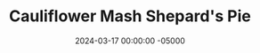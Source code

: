 ---
layout: post
title:  "Cauliflower Mash Shepard's Pie"
date:   2024-03-17 00:00:00 -05000
categories: 
- Recipes
- Ground Meat
permalink: /recipes/shepards-pie
image: /assets/Food/Ground Meat/Shepards/shepards-cover.jpg
ing: shepards-ing
facts: shepards-facts
Prep: 30
Rest: 
Cook: 60
Source1: https://www.youtube.com/watch?v=NGABa1xcdn0
Source2: 
tags: 
- ground meat
- ground beef
- ground lamb
- mashed
- cauliflower mash
- shredded cheese
- cheese
- irish
- soda bread
- zucchini
- bouillon powder
- tomato paste
- bake
- casserole
- mashed potato
- sweet potato
- buttermilk
- cottage cheese
- ground turkey
- st patrick's day
- st patricks day
Description: This honestly has a face made for radio, but it tastes delicious.  Since I'm pairing it with bread, I decided to swap the potatoes for mashed cauliflower to avoid the double hit of carbs. You won't notice the difference, though, it's still just as creamy and delicious. Mashed sweet potatoes would be a great swap here too. This dish is cheesy, filling, hearty, and healthy, being packed with meat and vegetables. A great casserole for a cold summer night, or to prepare ahead of time and bake for friends. This is how I'm choosing to celebrate St. Patrick's Day, along with homemade <a href="irish-soda-bread">Whole Wheat and Oat Flour Irish Soda Bread</a>
Instructions: 
- Start by dicing up your vegetables (onion, zucchini, and mushrooms) into a small dice. The onion and zucchini will take roughly the same time to cook, so these can be mixed together. However, the mushrooms will be different, so keep those separate<br><br>

- In a medium bowl or large glass, mix together your broth by combining water, bouillon powder, and cornstarch. Set aside<br><br>

- Start by cooking your vegetables. To a large pan over medium heat, add the onion and zucchini with salt and olive oil. Cover, and cook under ocasional stirring until the onion and celery go translucent, and the zucchini begins to soften, about 10-20 minutes. Set the vegetables aside<br><br>

- In the same large pan (dry, no oil) over medium heat, add the mushrooms only to the pan with a splash of water. Cover, and cook until the mushrooms have fully collapsed and all water is released, about 10-15 minutes. They should be able to start browning now. Set aside with the zucchini and onion<br><br>
- <center><img src="/assets/Food/Ground Meat/Shepards/shepards-4.jpg" alt="" class="instruction-image"></center><br>

- Add the meat to the pan with oil, and break up with a wooden spatula. Cook until the meat is brown, about 5-10 minutes.  Season the meat mix with soy sauce, minced garlic, garlic powder, onion powder, and black pepper, and salt<br><br>
- <center><img src="/assets/Food/Ground Meat/Shepards/shepards-5.jpg" alt="" class="instruction-image"></center><br>

- Add back in your vegetables, add in your can of tomato paste, and pour in your prepared broth. Mix, cover, and let simmer for about 15 minutes over medium heat<br><br>

- Meanwhile, as the filling simmers, you can prepare the topping. Add your cauliflower to a pot with a pinch of salt, and cover with water. Bring to a boil, cover, and let boil for about 8 minutes, or until they can be easily pieced with a knife. Drain with a strainer, and add the cauliflower to a food processor<br><br>

- As the cauliflower mash cooks, cut an onion into strips, and add to a medium pan with olive oil and minced garlic. Cover and cook on medium low heat with occasional stirring for about 10 minutes. They should turn translucent and lightly caramelize, and will be blended into the mash. When done, transfer to the food processor with the cauliflower<br><br>
- <center><img src="/assets/Food/Ground Meat/Shepards/shepards-9.jpg" alt="" class="instruction-image"></center><br>

- To the food processor along with the cauliflower and onions, add in cottage cheese, buttermilk, and spices (paprika, chili powder, garlic and onion powder, and black pepper, and salt). Blend for about a minute until everything is thick and creamy<br><br>

- At this point, your meat filling and mash topping should both be done. Season either to taste with salt and pepper if necessary. Spray a 9x13" pan with oil, and add your filling<br><br>
- <center><img src="/assets/Food/Ground Meat/Shepards/shepards-11.jpg" alt="" class="instruction-image"></center><br>

- Using a silicone spatula, add the mash on top, and smooth it out. Top with shredded cheese<br><br>
- <center><img src="/assets/Food/Ground Meat/Shepards/shepards-12.jpg" alt="" class="instruction-image"></center><br>

- (If baking it now) Bake in a preheated 400F oven for about 10 minutes (uncovered), or until the cheese is melted and the top is browned. Optionally, you can broil the top for 1-2 minutes<br><br>

- (If preparing ahead of time and baking later) Take the pan out of the fridge, cover with aluminum foil, and bake in a preheated 400F oven for about 15 minutes, until everything is hot and melted<br><br>
- <center><img src="/assets/Food/Ground Meat/Shepards/shepards-14.jpg" alt="" class="instruction-image"></center><br>
---